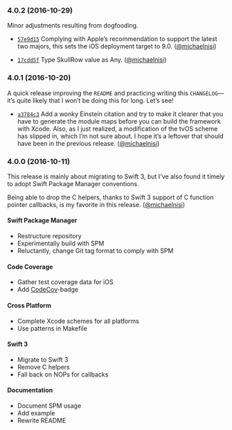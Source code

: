 ### 4.0.2 (2016-10-29)

Minor adjustments resulting from dogfooding.

- [`57e9d15`](https://github.com/michaelnisi/skull/commit/57e9d15c247fc68c235ae90f643af520fac96b39)
Complying with Apple’s recommendation to support the latest two majors, this sets the iOS deployment target to 9.0.
([@michaelnisi](https://github.com/michaelnisi))

- [`17cdd5f`](https://github.com/michaelnisi/skull/commit/17cdd5feeed31670a26d5ec3b7d391accbca8ded)
Type SkullRow value as Any.
([@michaelnisi](https://github.com/michaelnisi))

### 4.0.1 (2016-10-20)

A quick release improving the `README` and practicing writing this `CHANGELOG`—it’s quite likely that I won’t be doing this for long. Let’s see!

- [`a3784c3`](https://github.com/michaelnisi/skull/commit/a3784c39052468a4457b53e823ab74136790a34b)
Add a wonky Einstein citation and try to make it clearer that you have to generate the module maps before you can build the framework with Xcode. Also, as I just realized, a modification of the tvOS scheme has slipped in, which I’m not sure about. I hope it’s a leftover that should have been in the previous release.
([@michaelnisi](https://github.com/michaelnisi))

### 4.0.0 (2016-10-11)

This release is mainly about migrating to Swift 3, but I've also found it timely to adopt Swift Package Manager conventions.

Being able to drop the C helpers, thanks to Swift 3 support of C function pointer callbacks, is my favorite in this release.
([@michaelnisi](https://github.com/michaelnisi))

#### Swift Package Manager

- Restructure repository
- Experimentally build with SPM
- Reluctantly, change Git tag format to comply with SPM

#### Code Coverage

- Gather test coverage data for iOS
- Add [CodeCov](https://codecov.io/)-badge

#### Cross Platform

- Complete Xcode schemes for all platforms
- Use patterns in Makefile

#### Swift 3

- Migrate to Swift 3
- Remove C helpers
- Fall back on NOPs for callbacks

#### Documentation

- Document SPM usage
- Add example
- Rewrite README
